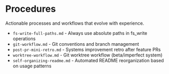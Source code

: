 # Procedures

Actionable processes and workflows that evolve with experience.

- `fs-write-full-paths.md` - Always use absolute paths in fs_write operations
- `git-workflow.md` - Git conventions and branch management
- `post-pr-mini-retro.md` - Systems improvement retro after feature PRs
- `worktree-workflow.md` - Git worktree workflow (beta/imperfect system)
- `self-organizing-readme.md` - Automated README reorganization based on usage patterns
